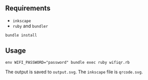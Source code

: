 ## Requirements

- `inkscape`
- `ruby` and `bundler`

```console
bundle install
```

## Usage

```console
env WIFI_PASSWORD="password" bundle exec ruby wifiqr.rb
```

The output is saved to `output.svg`. The `inkscape` file is `qrcode.svg`.
